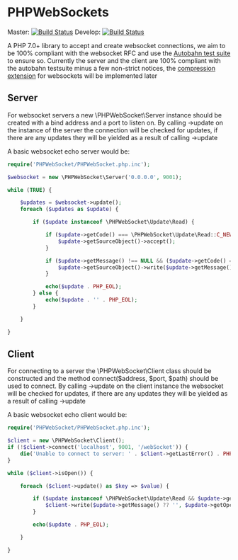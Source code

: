 # PHPWebSockets
Master: [![Build Status](https://travis-ci.org/WarriorXK/PHPWebSockets.svg?branch=master)](https://travis-ci.org/WarriorXK/PHPWebSockets) Develop: [![Build Status](https://travis-ci.org/WarriorXK/PHPWebSockets.svg?branch=develop)](https://travis-ci.org/WarriorXK/PHPWebSockets)

A PHP 7.0+ library to accept and create websocket connections, we aim to be 100% compliant with the websocket RFC and use the [Autobahn test suite](http://autobahn.ws/testsuite/) to ensure so.
Currently the server and the client are 100% compliant with the autobahn testsuite minus a few non-strict notices, the [compression extension](https://tools.ietf.org/html/rfc7692) for websockets will be implemented later

## Server
For websocket servers a new \PHPWebSocket\Server instance should be created with a bind address and a port to listen on.
By calling ->update on the instance of the server the connection will be checked for updates, if there are any updates they will be yielded as a result of calling ->update

A basic websocket echo server would be:

```php
require('PHPWebSocket/PHPWebSocket.php.inc');

$websocket = new \PHPWebSocket\Server('0.0.0.0', 9001);

while (TRUE) {

    $updates = $websocket->update();
    foreach ($updates as $update) {

        if ($update instanceof \PHPWebSocket\Update\Read) {

            if ($update->getCode() === \PHPWebSocket\Update\Read::C_NEWCONNECTION) {
                $update->getSourceObject()->accept();
            }

            if ($update->getMessage() !== NULL && ($update->getCode() === \PHPWebSocket::OPCODE_CONTINUE || $update->getCode() === \PHPWebSocket::OPCODE_FRAME_TEXT || $update->getCode() === \PHPWebSocket::OPCODE_FRAME_BINARY) && !$update->getSourceObject()->isDisconnecting()) {
                $update->getSourceObject()->write($update->getMessage(), $update->getOpcode());
            }

            echo($update . PHP_EOL);
        } else {
            echo($update . '' . PHP_EOL);
        }

    }

}
```

## Client
For connecting to a server the \PHPWebSocket\Client class should be constructed and the method connect($address, $port, $path) should be used to connect.
By calling ->update on the client instance the websocket will be checked for updates, if there are any updates they will be yielded as a result of calling ->update

A basic websocket echo client would be:

```php
require('PHPWebSocket/PHPWebSocket.php.inc');

$client = new \PHPWebSocket\Client();
if (!$client->connect('localhost', 9001, '/webSocket')) {
    die('Unable to connect to server: ' . $client->getLastError() . PHP_EOL);
}

while ($client->isOpen()) {

    foreach ($client->update() as $key => $value) {

        if ($update instanceof \PHPWebSocket\Update\Read && $update->getCode() === \PHPWebSocket\Update\Read::C_READ) {
            $client->write($update->getMessage() ?? '', $update->getOpcode());
        }

        echo($update . PHP_EOL);

    }

}
```
